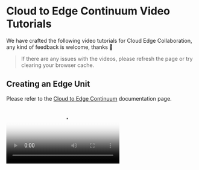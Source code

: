 # Cloud to Edge Continuum Video Tutorials

We have crafted the following video tutorials for Cloud Edge Collaboration, any kind of feedback is welcome, thanks 🙏

> If there are any issues with the videos, please refresh the page or try clearing your browser cache.

## Creating an Edge Unit

Please refer to the [Cloud to Edge Continuum](../kant/intro/index.md) documentation page.

<div class="responsive-video-container">
<video controls src="https://harbor-test2.cn-sh2.ufileos.com/docs/videos/edge-unit.mp4" preload="metadata" poster="images/edge-unit.jpg"></video>
</div>
